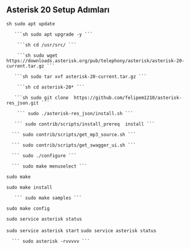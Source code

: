 ## Asterisk 20 Setup Adımları 



   ```sh sudo apt update ```

	   ```sh sudo apt upgrade -y ```

	    ```sh cd /usr/src/ ```

	    ```sh sudo wget https://downloads.asterisk.org/pub/telephony/asterisk/asterisk-20-current.tar.gz ```

	   ```sh sudo tar xvf asterisk-20-current.tar.gz ```

	    ```sh cd asterisk-20* ```

	   ```sh sudo git clone  https://github.com/felipem1210/asterisk-res_json.git ```

	    ``` sudo ./asterisk-res_json/install.sh ```

	   ``` sudo contrib/scripts/install_prereq  install ```
 
	  ``` sudo contrib/scripts/get_mp3_source.sh ```
 
	  ``` sudo contrib/scripts/get_swagger_ui.sh ```

	  ``` sudo ./configure ```

	  ``` sudo make menuselect ```

   ``` sudo make ```

  ``` sudo make install ```

	   ``` sudo make samples ```
 
  ``` sudo make config ```

  ``` sudo service asterisk status ```

  ``` sudo service asterisk start ```
	  ``` sudo service asterisk status ```

	  ``` sudo asterisk -rvvvvv ```
